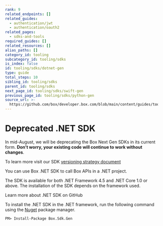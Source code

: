 ```yaml
---
rank: 9
related_endpoints: []
related_guides:
  - authentication/jwt
  - authentication/oauth2
related_pages:
  - sdks-and-tools
required_guides: []
related_resources: []
alias_paths: []
category_id: tooling
subcategory_id: tooling/sdks
is_index: false
id: tooling/sdks/dotnet-gen
type: guide
total_steps: 10
sibling_id: tooling/sdks
parent_id: tooling/sdks
next_page_id: tooling/sdks/swift-gen
previous_page_id: tooling/sdks/python-gen
source_url: >-
  https://github.com/box/developer.box.com/blob/main/content/guides/tooling/sdks/dotnet-gen.md
---
```

# Deprecated .NET SDK

<Message type='warning'>

In mid-August, we will be deprecating the Box Next Gen SDKs in its current form. **Don’t worry, your existing code will continue to work without changes**.

To learn more visit our SDK [versioning strategy document][versioning]

</Message>

You can use Box .NET SDK to call Box APIs in a .NET
project.

The SDK is available for both .NET Framework 4.5 and .NET Core 1.0 or
above. The installation of the SDK depends on the framework used.

<CTA to="https://github.com/box/box-dotnet-sdk-gen">

Learn more about .NET SDK on GitHub

</CTA>

To install the .NET SDK in the .NET framework, run the following command using
the [Nuget][nuget] package manager.

```shell
PM> Install-Package Box.Sdk.Gen
```

[nuget]: https://www.nuget.org/
[versioning]: g://tooling/sdks/sdk-versioning